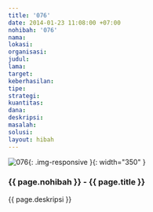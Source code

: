 ```yaml
---
title: '076'
date: 2014-01-23 11:08:00 +07:00
nohibah: '076'
nama:
lokasi:
organisasi:
judul:
lama:
target:
keberhasilan:
tipe:
strategi:
kuantitas:
dana:
deskripsi:
masalah:
solusi:
layout: hibah
---
```


![076](/static/img/hibahcms/076.png){: .img-responsive }{: width="350" }

### {{ page.nohibah }} - {{ page.title }}

{{ page.deskripsi }}

